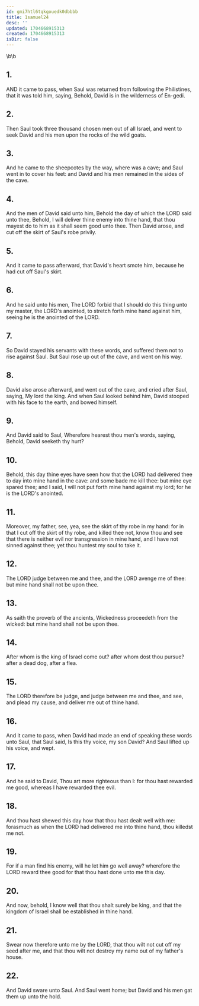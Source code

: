 ```yaml
---
id: gmi7htl6tqkgouedk0dbbbb
title: 1samuel24
desc: ''
updated: 1704668915313
created: 1704668915313
isDir: false
---
```

\b\b
## 1.
AND it came to pass, when Saul was returned from following the Philistines, that it was told him, saying, Behold, David is in the wilderness of En-gedi.
## 2.
Then Saul took three thousand chosen men out of all Israel, and went to seek David and his men upon the rocks of the wild goats.
## 3.
And he came to the sheepcotes by the way, where was a cave; and Saul went in to cover his feet: and David and his men remained in the sides of the cave.
## 4.
And the men of David said unto him, Behold the day of which the LORD said unto thee, Behold, I will deliver thine enemy into thine hand, that thou mayest do to him as it shall seem good unto thee.  Then David arose, and cut off the skirt of Saul's robe privily.
## 5.
And it came to pass afterward, that David's heart smote him, because he had cut off Saul's skirt.
## 6.
And he said unto his men, The LORD forbid that I should do this thing unto my master, the LORD's anointed, to stretch forth mine hand against him, seeing he is the anointed of the LORD.
## 7.
So David stayed his servants with these words, and suffered them not to rise against Saul.  But Saul rose up out of the cave, and went on his way.
## 8.
David also arose afterward, and went out of the cave, and cried after Saul, saying, My lord the king.  And when Saul looked behind him, David stooped with his face to the earth, and bowed himself.
## 9.
And David said to Saul, Wherefore hearest thou men's words, saying, Behold, David seeketh thy hurt?
## 10.
Behold, this day thine eyes have seen how that the LORD had delivered thee to day into mine hand in the cave: and some bade me kill thee: but mine eye spared thee; and I said, I will not put forth mine hand against my lord; for he is the LORD's anointed.
## 11.
Moreover, my father, see, yea, see the skirt of thy robe in my hand: for in that I cut off the skirt of thy robe, and killed thee not, know thou and see that there is neither evil nor transgression in mine hand, and I have not sinned against thee; yet thou huntest my soul to take it.
## 12.
The LORD judge between me and thee, and the LORD avenge me of thee: but mine hand shall not be upon thee.
## 13.
As saith the proverb of the ancients, Wickedness proceedeth from the wicked: but mine hand shall not be upon thee.
## 14.
After whom is the king of Israel come out?  after whom dost thou pursue?  after a dead dog, after a flea.
## 15.
The LORD therefore be judge, and judge between me and thee, and see, and plead my cause, and deliver me out of thine hand.
## 16.
And it came to pass, when David had made an end of speaking these words unto Saul, that Saul said, Is this thy voice, my son David?  And Saul lifted up his voice, and wept.
## 17.
And he said to David, Thou art more righteous than I: for thou hast rewarded me good, whereas I have rewarded thee evil.
## 18.
And thou hast shewed this day how that thou hast dealt well with me: forasmuch as when the LORD had delivered me into thine hand, thou killedst me not.
## 19.
For if a man find his enemy, will he let him go well away?  wherefore the LORD reward thee good for that thou hast done unto me this day.
## 20.
And now, behold, I know well that thou shalt surely be king, and that the kingdom of Israel shall be established in thine hand.
## 21.
Swear now therefore unto me by the LORD, that thou wilt not cut off my seed after me, and that thou wilt not destroy my name out of my father's house.
## 22.
And David sware unto Saul.  And Saul went home; but David and his men gat them up unto the hold.
